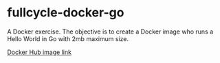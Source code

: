 # fullcycle-docker-go
A Docker exercise. The objective is to create a Docker image who runs a Hello World in Go with 2mb maximum size.

[Docker Hub image link](https://hub.docker.com/r/spinnerz/hello-fullcycle-go)